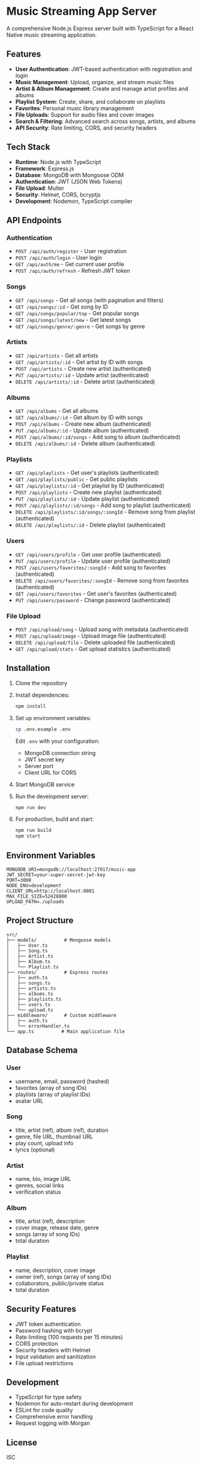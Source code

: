 # Music Streaming App Server

A comprehensive Node.js Express server built with TypeScript for a React Native music streaming application.

## Features

- **User Authentication**: JWT-based authentication with registration and login
- **Music Management**: Upload, organize, and stream music files
- **Artist & Album Management**: Create and manage artist profiles and albums
- **Playlist System**: Create, share, and collaborate on playlists
- **Favorites**: Personal music library management
- **File Uploads**: Support for audio files and cover images
- **Search & Filtering**: Advanced search across songs, artists, and albums
- **API Security**: Rate limiting, CORS, and security headers

## Tech Stack

- **Runtime**: Node.js with TypeScript
- **Framework**: Express.js
- **Database**: MongoDB with Mongoose ODM
- **Authentication**: JWT (JSON Web Tokens)
- **File Upload**: Multer
- **Security**: Helmet, CORS, bcryptjs
- **Development**: Nodemon, TypeScript compiler

## API Endpoints

### Authentication
- `POST /api/auth/register` - User registration
- `POST /api/auth/login` - User login
- `GET /api/auth/me` - Get current user profile
- `POST /api/auth/refresh` - Refresh JWT token

### Songs
- `GET /api/songs` - Get all songs (with pagination and filters)
- `GET /api/songs/:id` - Get song by ID
- `GET /api/songs/popular/top` - Get popular songs
- `GET /api/songs/latest/new` - Get latest songs
- `GET /api/songs/genre/:genre` - Get songs by genre

### Artists
- `GET /api/artists` - Get all artists
- `GET /api/artists/:id` - Get artist by ID with songs
- `POST /api/artists` - Create new artist (authenticated)
- `PUT /api/artists/:id` - Update artist (authenticated)
- `DELETE /api/artists/:id` - Delete artist (authenticated)

### Albums
- `GET /api/albums` - Get all albums
- `GET /api/albums/:id` - Get album by ID with songs
- `POST /api/albums` - Create new album (authenticated)
- `PUT /api/albums/:id` - Update album (authenticated)
- `POST /api/albums/:id/songs` - Add song to album (authenticated)
- `DELETE /api/albums/:id` - Delete album (authenticated)

### Playlists
- `GET /api/playlists` - Get user's playlists (authenticated)
- `GET /api/playlists/public` - Get public playlists
- `GET /api/playlists/:id` - Get playlist by ID (authenticated)
- `POST /api/playlists` - Create new playlist (authenticated)
- `PUT /api/playlists/:id` - Update playlist (authenticated)
- `POST /api/playlists/:id/songs` - Add song to playlist (authenticated)
- `DELETE /api/playlists/:id/songs/:songId` - Remove song from playlist (authenticated)
- `DELETE /api/playlists/:id` - Delete playlist (authenticated)

### Users
- `GET /api/users/profile` - Get user profile (authenticated)
- `PUT /api/users/profile` - Update user profile (authenticated)
- `POST /api/users/favorites/:songId` - Add song to favorites (authenticated)
- `DELETE /api/users/favorites/:songId` - Remove song from favorites (authenticated)
- `GET /api/users/favorites` - Get user's favorites (authenticated)
- `PUT /api/users/password` - Change password (authenticated)

### File Upload
- `POST /api/upload/song` - Upload song with metadata (authenticated)
- `POST /api/upload/image` - Upload image file (authenticated)
- `DELETE /api/upload/file` - Delete uploaded file (authenticated)
- `GET /api/upload/stats` - Get upload statistics (authenticated)

## Installation

1. Clone the repository
2. Install dependencies:
   ```bash
   npm install
   ```

3. Set up environment variables:
   ```bash
   cp .env.example .env
   ```
   Edit `.env` with your configuration:
   - MongoDB connection string
   - JWT secret key
   - Server port
   - Client URL for CORS

4. Start MongoDB service

5. Run the development server:
   ```bash
   npm run dev
   ```

6. For production, build and start:
   ```bash
   npm run build
   npm start
   ```

## Environment Variables

```env
MONGODB_URI=mongodb://localhost:27017/music-app
JWT_SECRET=your-super-secret-jwt-key
PORT=3000
NODE_ENV=development
CLIENT_URL=http://localhost:8081
MAX_FILE_SIZE=52428800
UPLOAD_PATH=./uploads
```

## Project Structure

```
src/
├── models/          # Mongoose models
│   ├── User.ts
│   ├── Song.ts
│   ├── Artist.ts
│   ├── Album.ts
│   └── Playlist.ts
├── routes/          # Express routes
│   ├── auth.ts
│   ├── songs.ts
│   ├── artists.ts
│   ├── albums.ts
│   ├── playlists.ts
│   ├── users.ts
│   └── upload.ts
├── middleware/      # Custom middleware
│   ├── auth.ts
│   └── errorHandler.ts
└── app.ts          # Main application file
```

## Database Schema

### User
- username, email, password (hashed)
- favorites (array of song IDs)
- playlists (array of playlist IDs)
- avatar URL

### Song
- title, artist (ref), album (ref), duration
- genre, file URL, thumbnail URL
- play count, upload info
- lyrics (optional)

### Artist
- name, bio, image URL
- genres, social links
- verification status

### Album
- title, artist (ref), description
- cover image, release date, genre
- songs (array of song IDs)
- total duration

### Playlist
- name, description, cover image
- owner (ref), songs (array of song IDs)
- collaborators, public/private status
- total duration

## Security Features

- JWT token authentication
- Password hashing with bcrypt
- Rate limiting (100 requests per 15 minutes)
- CORS protection
- Security headers with Helmet
- Input validation and sanitization
- File upload restrictions

## Development

- TypeScript for type safety
- Nodemon for auto-restart during development
- ESLint for code quality
- Comprehensive error handling
- Request logging with Morgan

## License

ISC

